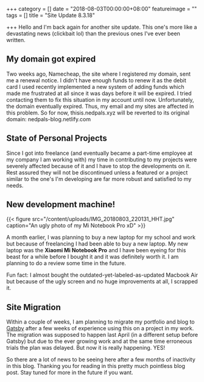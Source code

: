 +++
category = []
date = "2018-08-03T00:00:00+08:00"
featureimage = ""
tags = []
title = "Site Update 8.3.18"

+++
Hello and I'm back again for another site update. This one's more like a devastating news (clickbait lol) than the previous ones I've ever been written.

## My domain got expired

Two weeks ago, Namecheap, the site where I registered my domain, sent me a renewal notice. I didn't have enough funds to renew it as the debit card I used recently implemented a new system of adding funds which made me frustrated at all since it was days before it will be expired. I tried contacting them to fix this situation in my account until now. Unfortunately, the domain eventually expired. Thus, my email and my sites are affected in this problem. So for now, thisis.nedpals.xyz will be reverted to its original domain: nedpals-blog.netlify.com

## State of Personal Projects

Since I got into freelance (and eventually became a part-time employee at my company I am working with) my time in contributing to my projects were severely affected because of it and I have to stop the developments on it. Rest assured they will not be discontinued unless a featured or a project similar to the one's I'm developing are far more robust and satisfied to my needs.

## New development machine!

{{< figure src="/content/uploads/IMG_20180803_220131_HHT.jpg" caption="An ugly photo of my Mi Notebook Pro xD" >}}

A month earlier, I was planning to buy a new laptop for my school and work but because of freelancing I had been able to buy a new laptop. My new laptop was the **Xiaomi Mi Notebook Pro** and I have been eyeing for this beast for a while before I bought it and it was definitely worth it. I am planning to do a review some time in the future.

Fun fact: I almost bought the outdated-yet-labeled-as-updated Macbook Air but because of the ugly screen and no huge improvements at all, I scrapped it.

## Site Migration

Within a couple of weeks, I am planning to migrate my portfolio and blog to [Gatsby](https://gatsbyjs.org "Gatsby") after a few weeks of experience using this on a project in my work. The migration was supposed to happen last April (in a different setup before Gatsby) but due to the ever growing work and at the same time erroneous trials the plan was delayed. But now it is really happening. YES!

So there are a lot of news to be seeing here after a few months of inactivity in this blog. Thanking you for reading in this pretty much pointless blog post. Stay tuned for more in the future if you want.